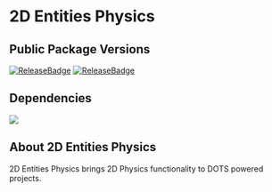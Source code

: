# 2D Entities Physics

## Public Package Versions

[![ReleaseBadge](https://badges.cds.internal.unity3d.com/packages/com.unity.2d.entities.physics/release-badge.svg)]()
[![ReleaseBadge](https://badges.cds.internal.unity3d.com/packages/com.unity.2d.entities.physics/candidates-badge.svg)]()

## Dependencies

[![](https://badges.cds.internal.unity3d.com/packages/com.unity.2d.entities.physics/dependencies-badge.svg?branch=dots/master)](https://badges.cds.internal.unity3d.com/packages/com.unity.2d.entities.physics/dependencies-info?branch=dots/master)

## About 2D Entities Physics
2D Entities Physics brings 2D Physics functionality to DOTS powered projects.